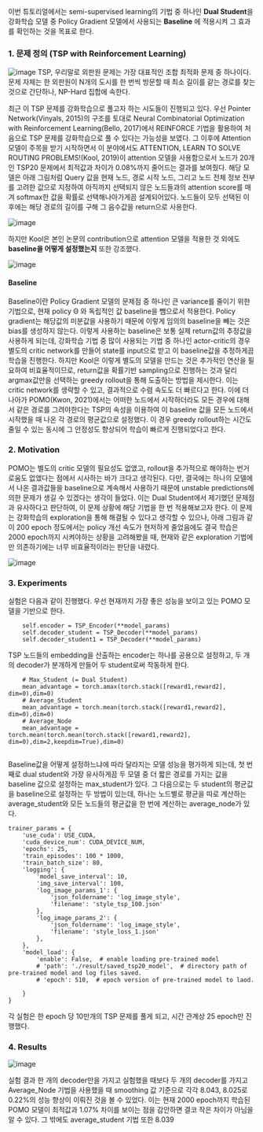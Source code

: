 이번 튜토리얼에서는 semi-supervised learning의 기법 중 하나인 **Dual Student**을 강화학습 모델 중 Policy Gradient 모델에서 사용되는 **Baseline**
에 적용시켜 그 효과를 확인하는 것을 목표로 한다. 

### 1. 문제 정의 (TSP with Reinforcement Learning)
![image](https://user-images.githubusercontent.com/93261025/209648923-9b85d092-40da-4ffd-8ab7-618b1b6d2aa3.png)
TSP, 우리말로 외판원 문제는 가장 대표적인 조합 최적화 문제 중 하나이다. 문제 자체는 한 외판원이 N개의 도시를 한 번씩 방문할 때
최소 길이를 같는 경로를 찾는 것으로 간단하나, NP-Hard 집합에 속한다.

최근 이 TSP 문제를 강화학습으로 풀고자 하는 시도들이 진행되고 있다. 우선 Pointer Network(Vinyals, 2015)의 구조를 토대로 
Neural Combinatorial Optimization with Reinforcement Learning(Bello, 2017)에서 REINFORCE 기법을 활용하여
처음으로 TSP 문제를 강화학습으로 풀 수 있다는 가능성을 보였다. 그 이후에 Attention 모델이 주목을 받기 시작하면서 이 분야에서도 
ATTENTION, LEARN TO SOLVE ROUTING PROBLEMS!(Kool, 2019)이 attention 모델을 사용함으로서
노드가 20개인 TSP20 문제에서 최적값과 차이가 0.08%까지 줄어드는 결과를 보여줬다. 해당 모델은 아래 그림처럼 Query 값을 현재 노드, 경로 시작 노드,
그리고 노드 전체 정보 전부를 고려한 값으로 지정하여 아직까지 선택되지 않은 노드들과의 attention score를 매겨 softmax한 값을 확률로
선택해나아가게끔 설계되어있다. 노드들이 모두 선택된 이후에는 해당 경로의 길이를 구해 그 음수값을 return으로 사용한다.

![image](https://user-images.githubusercontent.com/93261025/209677644-1d20fb47-0d83-422f-94a6-575a71b58926.png)

하지만 Kool은 본인 논문의 contribution으로 attention 모델을 적용한 것 외에도 **baseline을 어떻게 설정했는지** 또한 강조했다. 

![image](https://user-images.githubusercontent.com/93261025/209675797-bedf4101-7672-471f-bdf8-020887b8c88a.png)

#### Baseline
Baseline이란 Policy Gradient 모델의 문제점 중 하나인 큰 variance를 줄이기 위한 기법으로, 현재 policy &#920; 와 독립적인 값 baseline을 
뺌으로서 적용한다. Policy gradient는 해당값의 미분값을 사용하기 때문에 이렇게 임의의 baseline을 빼는 것은 bias를 생성하지 않는다. 
이렇게 사용하는 baseline은 보통 실제 return값의 추정값을 사용하게 되는데, 강화학습 기법 중 많이 사용되는 기법 중 하나인 actor-critic의 경우
별도의 critic network를 만들어 state를 input으로 받고 이 baseline값을 추정하게끔 학습을 진행한다. 
하지만 Kool은 이렇게 별도의 모델을 만드는 것은 추가적인 연산을 필요하여 비효율적이므로, return값을 확률기반 sampling으로 진행하는 것과 달리
argmax값만을 선택하는 greedy rollout을 통해 도출하는 방법을 제시한다. 이는 critic network를 생략할 수 있고, 결과적으로 수렴 속도도 더
빠르다고 한다. 이에 더 나아가 POMO(Kwon, 2021)에서는 어떠한 노드에서 시작하더라도 모든 경우에 대해서 같은 경로를 그려야한다는 TSP의 
속성을 이용하여 이 baseline 값을 모든 노드에서 시작했을 때 나온 각 경로의 평균값으로 설정했다. 이 경우 greedy rollout하는 시간도 
줄일 수 있는 동시에 그 안정성도 향상되어 학습이 빠르게 진행되었다고 한다.

### 2. Motivation
POMO는 별도의 critic 모델의 필요성도 없앴고, rollout을 추가적으로 해야하는 번거로움도 없앴다는 점에서 시사하는 바가 크다고 생각된다.
다만, 결국에는 하나의 모델에서 나온 결과값들을 baseline으로 계속해서 사용하기 때문에
unstable predictions에 의한 문제가 생길 수 있겠다는 생각이 들었다. 이는 Dual Student에서 제기했던 문제점과 유사하다고 판단하여, 
이 문제 상황에 해당 기법을 한 번 적용해보고자 한다. 이 문제는 강화학습의 exploration을 통해 해결될 수 있다고
생각할 수 있으나, 아래 그림과 같이 200 epoch 정도에서는 policy 개선 속도가 현저하게 줄었음에도 결국 학습은 2000 epoch까지 
시켜야하는 상황을 고려해봤을 때, 현재와 같은 exploration 기법에만 의존하기에는 너무 비효율적이라는 판단을 내렸다.

![image](https://user-images.githubusercontent.com/93261025/209679140-a18b115b-2124-4e2a-9bff-e4d024148a54.png)

### 3. Experiments
실험은 다음과 같이 진행했다. 우선 현재까지 가장 좋은 성능을 보이고 있는 POMO 모델을 기반으로 한다.

```
    self.encoder = TSP_Encoder(**model_params)
    self.decoder_student = TSP_Decoder(**model_params)
    self.decoder_student1 = TSP_Decoder(**model_params)  
```
TSP 노드들의 embedding을 산출하는 encoder는 하나를 공용으로 설정하고, 두 개의 decoder가 분개하게 만들어 두 student로써 작동하게 한다. 

```
    # Max_Student (= Dual Student)
    mean_advantage = torch.amax(torch.stack([reward1,reward2], dim=0),dim=0)            
    # Average_Student
    mean_advantage = torch.mean(torch.stack([reward1,reward2], dim=0),dim=0)
    # Average_Node
    mean_advantage = torch.mean(torch.mean(torch.stack([reward1,reward2], dim=0),dim=2,keepdim=True),dim=0)
        
```

Baseline값을 어떻게 설정하느냐에 따라 달라지는 모델 성능을 평가하게 되는데, 첫 번째로 dual student와 가장 유사하게끔 두 모델 중 더 
짧은 경로를 가지는 값을 baseline 값으로 설정하는 max_student가 있다. 그 다음으로는 두 student의 평균값을 baseline으로 설정하는 두 방법이 
있는데, 하나는 노드별로 평균을 따로 계산하는 average_student와 모든 노드들의 평균값을 한 번에 계산하는 average_node가 있다. 

```
trainer_params = {
    'use_cuda': USE_CUDA,
    'cuda_device_num': CUDA_DEVICE_NUM,
    'epochs': 25,
    'train_episodes': 100 * 1000,
    'train_batch_size': 80,
    'logging': {
        'model_save_interval': 10,
        'img_save_interval': 100,
        'log_image_params_1': {
            'json_foldername': 'log_image_style',
            'filename': 'style_tsp_100.json'
        },
        'log_image_params_2': {
            'json_foldername': 'log_image_style',
            'filename': 'style_loss_1.json'
        },
    },
    'model_load': {
        'enable': False,  # enable loading pre-trained model
        # 'path': './result/saved_tsp20_model',  # directory path of pre-trained model and log files saved.
        # 'epoch': 510,  # epoch version of pre-trained model to laod.

    }
}
```
각 실험은 한 epoch 당 10만개의 TSP 문제를 풀게 되고, 시간 관계상 25 epoch만 진행했다.
### 4. Results

![image](https://user-images.githubusercontent.com/93261025/209683278-7849ff79-4dc6-48fb-801c-678fda5711c0.png)

실험 결과 한 개의 decoder만을 가지고 실험했을 때보다 두 개의 decoder를 가지고 Average_Node 기법을 사용했을 때 smoothing 값 기준으로
각각 8.043, 8.025로 0.22%의 성능 향상이 이뤄진 것을 볼 수 있었다. 이는 현재 2000 epoch까지 학습된 POMO 모델이 최적값과 1.07% 차이를 
보이는 점을 감안하면 결코 작은 차이가 아님을 알 수 있다. 그 밖에도 average_student 기법 또한 8.039
